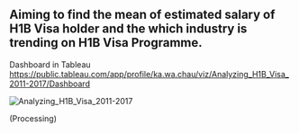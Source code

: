 ## Aiming to find the mean of estimated salary of H1B Visa holder and the which industry is trending on H1B Visa Programme.

Dashboard in Tableau https://public.tableau.com/app/profile/ka.wa.chau/viz/Analyzing_H1B_Visa_2011-2017/Dashboard

![Analyzing_H1B_Visa_2011-2017](https://user-images.githubusercontent.com/123023512/223051356-4cf22c51-607d-4c8d-9693-69af5a463740.png)

(Processing)
